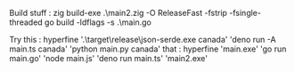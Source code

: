 Build stuff : zig build-exe .\main2.zig -O ReleaseFast -fstrip -fsingle-threaded
go build -ldflags -s .\main.go


Try this : hyperfine '.\target\release\json-serde.exe canada' 'deno run -A main.ts canada' 'python main.py canada'
that : hyperfine 'main.exe' 'go run main.go' 'node main.js' 'deno run main.ts' 'main2.exe'